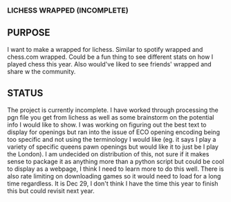 ### LICHESS WRAPPED (INCOMPLETE)

## PURPOSE
I want to make a wrapped for lichess. Similar to spotify wrapped and chess.com wrapped. Could be a fun thing to see different stats on how I played chess this year. Also would've liked to see friends' wrapped and share w the community.

## STATUS
The project is currently incomplete. I have worked through processing the pgn file you get from lichess as well as some brainstorm on the potential info I would like to show. I was working on figuring out the best text to display for openings but ran into the issue of ECO opening encoding being too specific and not using the terminology I would like (eg. it says I play a variety of specific queens pawn openings but would like it to just be I play the London). I am undecided on distribution of this, not sure if it makes sense to package it as anything more than a python script but could be cool to display as a webpage, I think I need to learn more to do this well. There is also rate limiting on downloading games so it would need to load for a long time regardless. It is Dec 29, I don't think I have the time this year to finish this but could revisit next year.